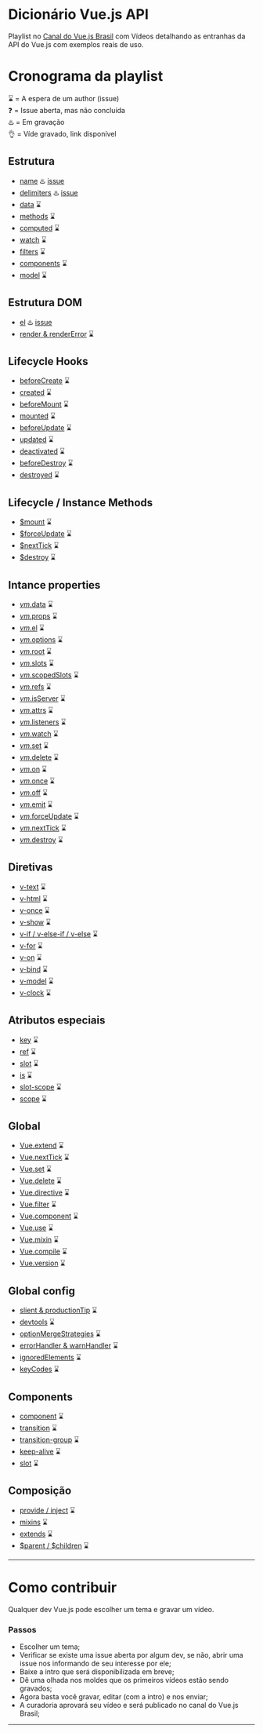 # Dicionário Vue.js API

Playlist no [Canal do Vue.js Brasil](https://www.youtube.com/channel/UC9DvZyV1QU3Y0-Tpv97oAxw) com Vídeos detalhando as entranhas da API do Vue.js com exemplos reais de uso.

# Cronograma da playlist

⌛ = A espera de um author (issue)  
❓ = Issue aberta, mas não concluída   
♨️ = Em gravação  
👌 = Víde gravado, link disponível  


## Estrutura

- [name]() ♨️ [issue](https://github.com/ktquezplay/vuejs-api-o-que-voce-precisa-saber/issues/1)
- [delimiters]() ♨️ [issue](https://github.com/ktquezplay/vuejs-api-o-que-voce-precisa-saber/issues/1)
- [data]() ⌛
- [methods]() ⌛
- [computed]() ⌛
- [watch]() ⌛
- [filters]() ⌛
- [components]() ⌛
- [model]() ⌛

## Estrutura DOM

- [el]() ♨️ [issue](https://github.com/ktquezplay/vuejs-api-o-que-voce-precisa-saber/issues/1)
- [render & renderError]() ⌛

## Lifecycle Hooks

- [beforeCreate]() ⌛
- [created]() ⌛
- [beforeMount]() ⌛
- [mounted]() ⌛
- [beforeUpdate]() ⌛
- [updated]() ⌛
- [deactivated]() ⌛
- [beforeDestroy]() ⌛
- [destroyed]() ⌛

## Lifecycle / Instance Methods 

- [$mount]() ⌛
- [$forceUpdate]() ⌛
- [$nextTick]() ⌛
- [$destroy]() ⌛

## Intance properties

- [$vm.$data]() ⌛
- [$vm.$props]() ⌛
- [$vm.$el]() ⌛
- [$vm.$options]() ⌛
- [$vm.$root]() ⌛
- [$vm.$slots]() ⌛
- [$vm.$scopedSlots]() ⌛
- [$vm.$refs]() ⌛
- [$vm.$isServer]() ⌛
- [$vm.$attrs]() ⌛
- [$vm.$listeners]() ⌛
- [$vm.$watch]() ⌛
- [$vm.$set]() ⌛
- [$vm.$delete]() ⌛
- [$vm.$on]() ⌛
- [$vm.$once]() ⌛
- [$vm.$off]() ⌛
- [$vm.$emit]() ⌛
- [$vm.$forceUpdate]() ⌛
- [$vm.$nextTick]() ⌛
- [$vm.$destroy]() ⌛


## Diretivas

- [v-text]() ⌛
- [v-html]() ⌛
- [v-once]() ⌛
- [v-show]() ⌛
- [v-if / v-else-if / v-else]() ⌛
- [v-for]() ⌛
- [v-on]() ⌛
- [v-bind]() ⌛
- [v-model]() ⌛
- [v-clock]() ⌛

## Atributos especiais

- [key]() ⌛
- [ref]() ⌛
- [slot]() ⌛
- [is]() ⌛
- [slot-scope]() ⌛
- [scope]() ⌛

## Global

- [Vue.extend]() ⌛
- [Vue.nextTick]() ⌛
- [Vue.set]() ⌛
- [Vue.delete]() ⌛
- [Vue.directive]() ⌛
- [Vue.filter]() ⌛
- [Vue.component]() ⌛
- [Vue.use]() ⌛
- [Vue.mixin]() ⌛
- [Vue.compile]() ⌛
- [Vue.version]() ⌛

## Global config

- [slient & productionTip]() ⌛
- [devtools]() ⌛
- [optionMergeStrategies]() ⌛
- [errorHandler & warnHandler]() ⌛
- [ignoredElements]() ⌛
- [keyCodes]() ⌛

## Components

- [component]() ⌛
- [transition]() ⌛
- [transition-group]() ⌛
- [keep-alive]() ⌛
- [slot]() ⌛

## Composição

- [provide / inject]() ⌛
- [mixins]() ⌛
- [extends]() ⌛
- [$parent / $children]() ⌛

---

# Como contribuir

Qualquer dev Vue.js pode escolher um tema e gravar um vídeo.

### Passos

- Escolher um tema;
- Verificar se existe uma issue aberta por algum dev, se não, abrir uma issue nos informando de seu interesse por ele;
- Baixe a intro que será disponibilizada em breve;
- Dê uma olhada nos moldes que os primeiros vídeos estão sendo gravados;
- Agora basta você gravar, editar (com a intro) e nos enviar;
- A curadoria aprovará seu vídeo e será publicado no canal do Vue.js Brasil;

---








